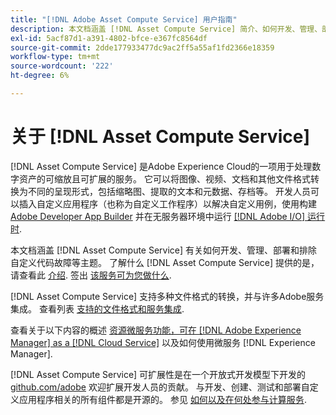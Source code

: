 ```yaml
---
title: "[!DNL Adobe Asset Compute Service] 用户指南"
description: 本文档涵盖 [!DNL Asset Compute Service] 简介、如何开发、管理、部署和排除自定义代码故障等任务。
exl-id: 5acf87d1-a391-4802-bfce-e367fc8564df
source-git-commit: 2dde177933477dc9ac2ff5a55af1fd2366e18359
workflow-type: tm+mt
source-wordcount: '222'
ht-degree: 6%

---
```


# 关于 [!DNL Asset Compute Service]

[!DNL Asset Compute Service] 是Adobe Experience Cloud的一项用于处理数字资产的可缩放且可扩展的服务。 它可以将图像、视频、文档和其他文件格式转换为不同的呈现形式，包括缩略图、提取的文本和元数据、存档等。 开发人员可以插入自定义应用程序（也称为自定义工作程序）以解决自定义用例，使用构建 [Adobe Developer App Builder](https://developer.adobe.com/app-builder/docs/overview) 并在无服务器环境中运行 [[!DNL Adobe I/O] 运行时](https://www.adobe.io/apis/experienceplatform/runtime.html).

本文档涵盖 [!DNL Asset Compute Service] 有关如何开发、管理、部署和排除自定义代码故障等主题。 了解什么 [!DNL Asset Compute Service] 提供的是，请查看此 [介绍](introduction.md). 签出 [该服务可为您做什么](introduction.md#possible-use-cases-benefits).

[!DNL Asset Compute Service] 支持多种文件格式的转换，并与许多Adobe服务集成。 查看列表 [支持的文件格式和服务集成](https://experienceleague.adobe.com/docs/experience-manager-cloud-service/assets/file-format-support.html).

查看关于以下内容的概述 [资源微服务功能，可在 [!DNL Adobe Experience Manager] as a [!DNL Cloud Service]](https://experienceleague.adobe.com/docs/experience-manager-cloud-service/assets/asset-microservices-overview.html) 以及如何使用微服务 [!DNL Experience Manager].

[!DNL Asset Compute Service] 可扩展性是在一个开放式开发模型下开发的 [github.com/adobe](https://github.com/adobe) 欢迎扩展开发人员的贡献。 与开发、创建、测试和部署自定义应用程序相关的所有组件都是开源的。 参见 [如何以及在何处参与计算服务](contribute-to-compute-service.md).

<!--
Possible to record the below info here in this landing page to centralize the miscellaneous info about Asset Compute Service?
 List of dependencies and requirements SDK, CLI, Devtools, etc.? Or may be a link to the prerequisites.
 Introduction video when Tech Marketing team shares one.
-->
